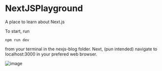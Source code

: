 # NextJSPlayground
A place to learn about Next.js

To start, run
```
npm run dev
```
from your terminal in the nexjs-blog folder. Next, (pun intended) navigate to localhost:3000 in your prefered web browser.

![image](https://user-images.githubusercontent.com/10588570/160505364-83739d11-a70a-4c2a-b894-ee010c8ffbf6.png)
